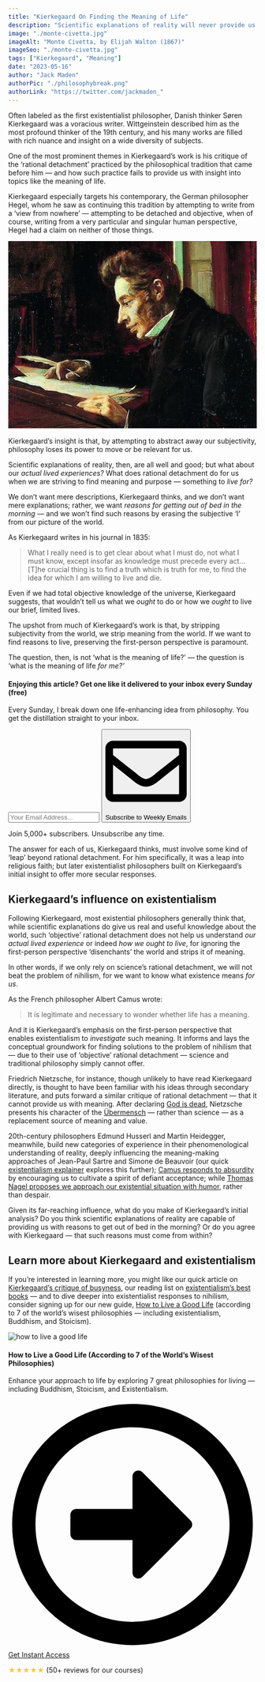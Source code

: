 ```yaml
---
title: "Kierkegaard On Finding the Meaning of Life"
description: "Scientific explanations of reality will never provide us with purpose, Kierkegaard argues, for by abstracting away our subjectivity we strip the world of meaning. To find reasons for getting out of bed in the morning, preserving our first-person perspective is crucial."
image: "./monte-civetta.jpg" 
imageAlt: "Monte Civetta, by Elijah Walton (1867)"
imageSeo: "./monte-civetta.jpg"
tags: ["Kierkegaard", "Meaning"]
date: "2023-05-16"
author: "Jack Maden"
authorPic: "./philosophybreak.png"
authorLink: "https://twitter.com/jackmaden_"
---
```


<span class="big-letter">O</span>ften labeled as the first existentialist philosopher, Danish thinker Søren Kierkegaard was a voracious writer. Wittgeinstein described him as the most profound thinker of the 19th century, and his many works are filled with rich nuance and insight on a wide diversity of subjects. 

One of the most prominent themes in Kierkegaard’s work is his critique of the ‘rational detachment’ practiced by the philosophical tradition that came before him — and how such practice fails to provide us with insight into topics like the meaning of life.

Kierkegaard especially targets his contemporary, the German philosopher Hegel, whom he saw as continuing this tradition by attempting to write from a ‘view from nowhere’ — attempting to be detached and objective, when of course, writing from a very particular and singular human perspective, Hegel had a claim on neither of those things.

![Oil painting of Kierkegaard, by Luplau Janssen (1902)](./Kierkegaard.jpg "Oil painting of Kierkegaard, by Luplau Janssen (1902).")

Kierkegaard’s insight is that, by attempting to abstract away our subjectivity, philosophy loses its power to move or be relevant for us. 

Scientific explanations of reality, then, are all well and good; but what about our _actual lived experiences?_ What does rational detachment do for us when we are striving to find meaning and purpose — something to _live for?_ 

We don’t want mere descriptions, Kierkegaard thinks, and we don’t want mere explanations; rather, we want _reasons for getting out of bed in the morning_ — and we won’t find such reasons by erasing the subjective ‘I’ from our picture of the world. 

As Kierkegaard writes in his journal in 1835:

>What I really need is to get clear about what I must do, not what I must know, except insofar as knowledge must precede every act... [T]he crucial thing is to find a truth which is truth for me, to find the idea for which I am willing to live and die.

Even if we had total objective knowledge of the universe, Kierkegaard suggests, that wouldn’t tell us what we _ought_ to do or how we _ought_ to live our brief, limited lives.

The upshot from much of Kierkegaard’s work is that, by stripping subjectivity from the world, we strip meaning from the world. If we want to find reasons to live, preserving the first-person perspective is paramount. 

The question, then, is not ‘what is the meaning of life?’ — the question is ‘what is the meaning of life _for me?’_

<!--small subscribe-->
<div class="course-promo darkradial-background subscribe text-center">
    <h4>Enjoying this article? Get one like it delivered to your inbox every Sunday (free)</h4>
    <p class="small-grey-font no-mar-bottom">Every Sunday, I break down one life-enhancing idea from philosophy. You get the distillation straight to your inbox.</p>
    <div id="mc_embed_signup" class="small-pad-top">
        <form style="margin-bottom: 1em" action="https://philosophybreak.us19.list-manage.com/subscribe/post?u=6f4dbbebde3dd2a464df28ec3&amp;id=48d478eebf&amp;f_id=0083aae4f0" method="post" id="mc-embedded-subscribe-form" name="mc-embedded-subscribe-form" target="_blank">
            <input type="email" placeholder="Your Email Address..." ref={this.input} name="EMAIL" required/>
            <input type="hidden" name="tags" value="6266048" />
            <button class="button primary" type="submit"><svg xmlns="http://www.w3.org/2000/svg" viewBox="0 0 512 512"><path d="M464 64H48C21.49 64 0 85.49 0 112v288c0 26.51 21.49 48 48 48h416c26.51 0 48-21.49 48-48V112c0-26.51-21.49-48-48-48zm0 48v40.805c-22.422 18.259-58.168 46.651-134.587 106.49-16.841 13.247-50.201 45.072-73.413 44.701-23.208.375-56.579-31.459-73.413-44.701C106.18 199.465 70.425 171.067 48 152.805V112h416zM48 400V214.398c22.914 18.251 55.409 43.862 104.938 82.646 21.857 17.205 60.134 55.186 103.062 54.955 42.717.231 80.509-37.199 103.053-54.947 49.528-38.783 82.032-64.401 104.947-82.653V400H48z"/></svg>Subscribe to Weekly Emails</button>
        </form>
        <p class="tiny-mar-top no-mar-bottom review-font">Join 5,000+ subscribers. Unsubscribe any time. </p>
    </div>
</div>

The answer for each of us, Kierkegaard thinks, must involve some kind of ‘leap’ beyond rational detachment. For him specifically, it was a leap into religious faith; but later existentialist philosophers built on Kierkegaard’s initial insight to offer more secular responses. 

## Kierkegaard’s influence on existentialism

<span class="big-letter">F</span>ollowing Kierkegaard, most existential philosophers generally think that, while scientific explanations do give us real and useful knowledge about the world, such ‘objective’ rational detachment does not help us understand _our actual lived experience_ or indeed _how we ought to live_, for ignoring the first-person perspective ‘disenchants’ the world and strips it of meaning.  

In other words, if we only rely on science’s rational detachment, we will not beat the problem of nihilism, for we want to know what existence means _for us_. 

As the French philosopher Albert Camus wrote: 

>It is legitimate and necessary to wonder whether life has a meaning.

And it is Kierkegaard’s emphasis on the first-person perspective that enables existentialism to _investigate_ such meaning. It informs and lays the conceptual groundwork for finding solutions to the problem of nihilism that — due to their use of ‘objective’ rational detachment — science and traditional philosophy simply cannot offer.

Friedrich Nietzsche, for instance, though unlikely to have read Kierkegaard directly, is thought to have been familiar with his ideas through secondary literature, and puts forward a similar critique of rational detachment — that it cannot provide us with meaning. After declaring [God is dead](/articles/god-is-dead-nietzsche-famous-statement-explained/), Nietzsche presents his character of the [Übermensch](/articles/ubermensch-explained-the-meaning-of-nietzsches-superman/) — rather than science — as a replacement source of meaning and value.

20th-century philosophers Edmund Husserl and Martin Heidegger, meanwhile, build new categories of experience in their phenomenological understanding of reality, deeply influencing the meaning-making approaches of Jean-Paul Sartre and Simone de Beauvoir (our quick [existentialism explainer](/articles/what-is-existentialism-3-core-principles-of-existentialist-philosophy/) explores this further); [Camus responds to absurdity](/articles/absurdity-with-camus/) by encouraging us to cultivate a spirit of defiant acceptance; while [Thomas Nagel proposes we approach our existential situation with humor](/articles/thomas-nagel-why-humor-best-stance-towards-life-absurdity/), rather than despair. 

Given its far-reaching influence, what do you make of Kierkegaard’s initial analysis? Do you think scientific explanations of reality are capable of providing us with reasons to get out of bed in the morning? Or do you agree with Kierkegaard — that such reasons must come from within? 

## Learn more about Kierkegaard and existentialism

<span class="big-letter">I</span>f you’re interested in learning more, you might like our quick article on [Kierkegaard’s critique of busyness](/articles/kierkegaard-on-why-busy-people-are-ridiculous/), our reading list on [existentialism’s best books](/reading-lists/existentialism/) — and to dive deeper into existentialist responses to nihilism, consider signing up for our new guide, [How to Live a Good Life](/how-to-live-a-good-life/) (according to 7 of the world’s wisest philosophies — including existentialism, Buddhism, and Stoicism).

<!--how to live a good life-->
<div class="course-promo darkradial-background subscribe text-center">
    <img src="/static/814f63412cb3a1498dd51734305fbf64/48a0d/how-to-live-a-good-life.webp" alt="how to live a good life">
    <h4>How to Live a Good Life (According to 7 of the World’s Wisest Philosophies)</h4>
    <p class="small-grey-font">Enhance your approach to life by exploring 7 great philosophies for living — including Buddhism, Stoicism, and Existentialism.</p>
    <a class="button primary" href="/how-to-live-a-good-life/"><svg xmlns="http://www.w3.org/2000/svg" viewBox="0 0 512 512"><path d="M504 256C504 119 393 8 256 8S8 119 8 256s111 248 248 248 248-111 248-248zm-448 0c0-110.5 89.5-200 200-200s200 89.5 200 200-89.5 200-200 200S56 366.5 56 256zm72 20v-40c0-6.6 5.4-12 12-12h116v-67c0-10.7 12.9-16 20.5-8.5l99 99c4.7 4.7 4.7 12.3 0 17l-99 99c-7.6 7.6-20.5 2.2-20.5-8.5v-67H140c-6.6 0-12-5.4-12-12z"/></svg>Get Instant Access</a>
    <p class="tiny-mar-top no-mar-bottom review-font"><span style="color: #ffc536">&#9733;&#9733;&#9733;&#9733;&#9733;</span> (50+ reviews for our courses)</p>
</div>
